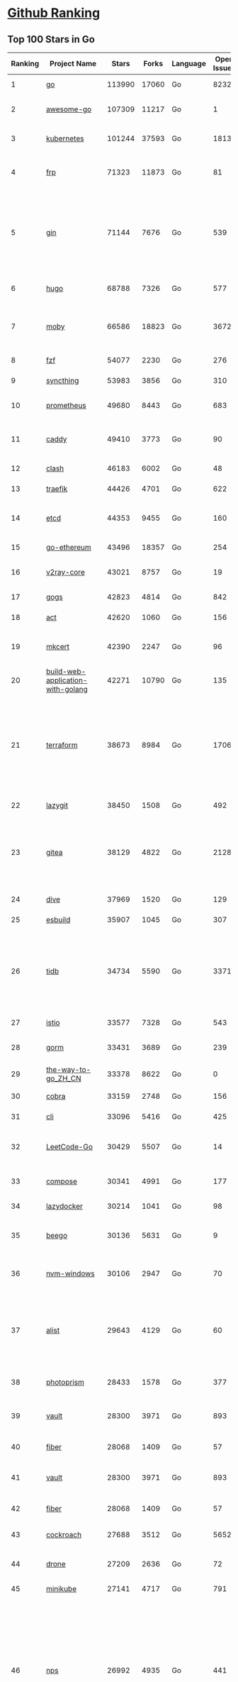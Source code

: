 [Github Ranking](../README.md)
==========

## Top 100 Stars in Go

| Ranking | Project Name | Stars | Forks | Language | Open Issues | Description | Last Commit |
| ------- | ------------ | ----- | ----- | -------- | ----------- | ----------- | ----------- |
| 1 | [go](https://github.com/golang/go) | 113990 | 17060 | Go | 8232 | The Go programming language | 2023-08-31T07:09:48Z |
| 2 | [awesome-go](https://github.com/avelino/awesome-go) | 107309 | 11217 | Go | 1 | A curated list of awesome Go frameworks, libraries and software | 2023-08-30T03:41:10Z |
| 3 | [kubernetes](https://github.com/kubernetes/kubernetes) | 101244 | 37593 | Go | 1813 | Production-Grade Container Scheduling and Management | 2023-08-31T08:59:03Z |
| 4 | [frp](https://github.com/fatedier/frp) | 71323 | 11873 | Go | 81 | A fast reverse proxy to help you expose a local server behind a NAT or firewall to the internet. | 2023-08-31T06:54:40Z |
| 5 | [gin](https://github.com/gin-gonic/gin) | 71144 | 7676 | Go | 539 | Gin is a HTTP web framework written in Go (Golang). It features a Martini-like API with much better performance -- up to 40 times faster. If you need smashing performance, get yourself some Gin. | 2023-08-29T16:26:12Z |
| 6 | [hugo](https://github.com/gohugoio/hugo) | 68788 | 7326 | Go | 577 | The world’s fastest framework for building websites. | 2023-08-31T08:46:35Z |
| 7 | [moby](https://github.com/moby/moby) | 66586 | 18823 | Go | 3672 | Moby Project - a collaborative project for the container ecosystem to assemble container-based systems | 2023-08-31T09:01:45Z |
| 8 | [fzf](https://github.com/junegunn/fzf) | 54077 | 2230 | Go | 276 | :cherry_blossom: A command-line fuzzy finder | 2023-08-30T12:30:24Z |
| 9 | [syncthing](https://github.com/syncthing/syncthing) | 53983 | 3856 | Go | 310 | Open Source Continuous File Synchronization | 2023-08-31T05:22:24Z |
| 10 | [prometheus](https://github.com/prometheus/prometheus) | 49680 | 8443 | Go | 683 | The Prometheus monitoring system and time series database. | 2023-08-31T08:13:11Z |
| 11 | [caddy](https://github.com/caddyserver/caddy) | 49410 | 3773 | Go | 90 | Fast and extensible multi-platform HTTP/1-2-3 web server with automatic HTTPS | 2023-08-29T22:59:44Z |
| 12 | [clash](https://github.com/Dreamacro/clash) | 46183 | 6002 | Go | 48 | A rule-based tunnel in Go. | 2023-08-29T14:43:59Z |
| 13 | [traefik](https://github.com/traefik/traefik) | 44426 | 4701 | Go | 622 | The Cloud Native Application Proxy | 2023-08-28T18:36:52Z |
| 14 | [etcd](https://github.com/etcd-io/etcd) | 44353 | 9455 | Go | 160 | Distributed reliable key-value store for the most critical data of a distributed system | 2023-08-31T03:12:19Z |
| 15 | [go-ethereum](https://github.com/ethereum/go-ethereum) | 43496 | 18357 | Go | 254 | Official Go implementation of the Ethereum protocol | 2023-08-31T08:48:50Z |
| 16 | [v2ray-core](https://github.com/v2ray/v2ray-core) | 43021 | 8757 | Go | 19 | A platform for building proxies to bypass network restrictions. | 2023-08-07T03:53:50Z |
| 17 | [gogs](https://github.com/gogs/gogs) | 42823 | 4814 | Go | 842 | Gogs is a painless self-hosted Git service | 2023-08-25T03:32:48Z |
| 18 | [act](https://github.com/nektos/act) | 42620 | 1060 | Go | 156 | Run your GitHub Actions locally 🚀 | 2023-08-28T02:48:44Z |
| 19 | [mkcert](https://github.com/FiloSottile/mkcert) | 42390 | 2247 | Go | 96 | A simple zero-config tool to make locally trusted development certificates with any names you'd like. | 2023-08-29T08:51:00Z |
| 20 | [build-web-application-with-golang](https://github.com/astaxie/build-web-application-with-golang) | 42271 | 10790 | Go | 135 | A golang ebook intro how to build a web with golang | 2023-08-21T14:20:10Z |
| 21 | [terraform](https://github.com/hashicorp/terraform) | 38673 | 8984 | Go | 1706 | Terraform enables you to safely and predictably create, change, and improve infrastructure. It is a source-available tool that codifies APIs into declarative configuration files that can be shared amongst team members, treated as code, edited, reviewed, and versioned. | 2023-08-31T08:48:08Z |
| 22 | [lazygit](https://github.com/jesseduffield/lazygit) | 38450 | 1508 | Go | 492 | simple terminal UI for git commands | 2023-08-30T20:40:16Z |
| 23 | [gitea](https://github.com/go-gitea/gitea) | 38129 | 4822 | Go | 2128 | Git with a cup of tea! Painless self-hosted all-in-one software development service, including Git hosting, code review, team collaboration, package registry and CI/CD | 2023-08-31T08:44:44Z |
| 24 | [dive](https://github.com/wagoodman/dive) | 37969 | 1520 | Go | 129 | A tool for exploring each layer in a docker image | 2023-08-20T15:41:23Z |
| 25 | [esbuild](https://github.com/evanw/esbuild) | 35907 | 1045 | Go | 307 | An extremely fast bundler for the web | 2023-08-28T10:08:25Z |
| 26 | [tidb](https://github.com/pingcap/tidb) | 34734 | 5590 | Go | 3371 | TiDB is an open-source, cloud-native, distributed, MySQL-Compatible database for elastic scale and real-time analytics. Try AI-powered Chat2Query free at : https://tidbcloud.com/free-trial | 2023-08-31T09:00:20Z |
| 27 | [istio](https://github.com/istio/istio) | 33577 | 7328 | Go | 543 | Connect, secure, control, and observe services. | 2023-08-31T08:44:12Z |
| 28 | [gorm](https://github.com/go-gorm/gorm) | 33431 | 3689 | Go | 239 | The fantastic ORM library for Golang, aims to be developer friendly | 2023-08-29T08:58:21Z |
| 29 | [the-way-to-go_ZH_CN](https://github.com/unknwon/the-way-to-go_ZH_CN) | 33378 | 8622 | Go | 0 | 《The Way to Go》中文译本，中文正式名《Go 入门指南》 | 2023-08-12T01:54:36Z |
| 30 | [cobra](https://github.com/spf13/cobra) | 33159 | 2748 | Go | 156 | A Commander for modern Go CLI interactions | 2023-08-29T14:08:27Z |
| 31 | [cli](https://github.com/cli/cli) | 33096 | 5416 | Go | 425 | GitHub’s official command line tool | 2023-08-31T02:05:54Z |
| 32 | [LeetCode-Go](https://github.com/halfrost/LeetCode-Go) | 30429 | 5507 | Go | 14 | ✅ Solutions to LeetCode by Go, 100% test coverage, runtime beats 100% / LeetCode 题解 | 2023-08-01T14:41:22Z |
| 33 | [compose](https://github.com/docker/compose) | 30341 | 4991 | Go | 177 | Define and run multi-container applications with Docker | 2023-08-31T08:24:17Z |
| 34 | [lazydocker](https://github.com/jesseduffield/lazydocker) | 30214 | 1041 | Go | 98 | The lazier way to manage everything docker | 2023-08-30T13:18:44Z |
| 35 | [beego](https://github.com/beego/beego) | 30136 | 5631 | Go | 9 | beego is an open-source, high-performance web framework for the Go programming language. | 2023-08-30T11:00:39Z |
| 36 | [nvm-windows](https://github.com/coreybutler/nvm-windows) | 30106 | 2947 | Go | 70 | A node.js version management utility for Windows. Ironically written in Go. | 2023-08-17T06:59:00Z |
| 37 | [alist](https://github.com/alist-org/alist) | 29643 | 4129 | Go | 60 | 🗂️A file list/WebDAV program that supports multiple storages, powered by Gin and Solidjs. / 一个支持多存储的文件列表/WebDAV程序，使用 Gin 和 Solidjs。 | 2023-08-31T07:11:02Z |
| 38 | [photoprism](https://github.com/photoprism/photoprism) | 28433 | 1578 | Go | 377 | AI-Powered Photos App for the Decentralized Web 🌈💎✨ | 2023-08-30T14:30:21Z |
| 39 | [vault](https://github.com/hashicorp/vault) | 28300 | 3971 | Go | 893 | A tool for secrets management, encryption as a service, and privileged access management | 2023-08-31T03:32:44Z |
| 40 | [fiber](https://github.com/gofiber/fiber) | 28068 | 1409 | Go | 57 | ⚡️ Express inspired web framework written in Go | 2023-08-30T10:39:57Z |
| 41 | [vault](https://github.com/hashicorp/vault) | 28300 | 3971 | Go | 893 | A tool for secrets management, encryption as a service, and privileged access management | 2023-08-31T03:32:44Z |
| 42 | [fiber](https://github.com/gofiber/fiber) | 28068 | 1409 | Go | 57 | ⚡️ Express inspired web framework written in Go | 2023-08-30T10:39:57Z |
| 43 | [cockroach](https://github.com/cockroachdb/cockroach) | 27688 | 3512 | Go | 5652 | CockroachDB - the open source, cloud-native distributed SQL database. | 2023-08-31T08:58:33Z |
| 44 | [drone](https://github.com/harness/drone) | 27209 | 2636 | Go | 72 | Drone is a Container-Native, Continuous Delivery Platform | 2023-08-21T12:37:13Z |
| 45 | [minikube](https://github.com/kubernetes/minikube) | 27141 | 4717 | Go | 791 | Run Kubernetes locally | 2023-08-31T04:36:33Z |
| 46 | [nps](https://github.com/ehang-io/nps) | 26992 | 4935 | Go | 441 | 一款轻量级、高性能、功能强大的内网穿透代理服务器。支持tcp、udp、socks5、http等几乎所有流量转发，可用来访问内网网站、本地支付接口调试、ssh访问、远程桌面，内网dns解析、内网socks5代理等等……，并带有功能强大的web管理端。a lightweight, high-performance, powerful intranet penetration proxy server, with a powerful web management terminal. | 2023-07-17T03:53:54Z |
| 47 | [consul](https://github.com/hashicorp/consul) | 26855 | 4375 | Go | 1094 | Consul is a distributed, highly available, and data center aware solution to connect and configure applications across dynamic, distributed infrastructure. | 2023-08-31T04:58:48Z |
| 48 | [echo](https://github.com/labstack/echo) | 26457 | 2195 | Go | 51 | High performance, minimalist Go web framework | 2023-08-22T19:50:58Z |
| 49 | [portainer](https://github.com/portainer/portainer) | 26393 | 2234 | Go | 319 | Making Docker and Kubernetes management easy. | 2023-08-31T01:52:50Z |
| 50 | [influxdb](https://github.com/influxdata/influxdb) | 26047 | 3420 | Go | 1744 | Scalable datastore for metrics, events, and real-time analytics | 2023-08-20T02:18:22Z |
| 51 | [pocketbase](https://github.com/pocketbase/pocketbase) | 25530 | 1052 | Go | 41 | Open Source realtime backend in 1 file | 2023-08-30T11:59:11Z |
| 52 | [kit](https://github.com/go-kit/kit) | 25349 | 2444 | Go | 36 | A standard library for microservices. | 2023-08-28T04:31:13Z |
| 53 | [go-zero](https://github.com/zeromicro/go-zero) | 25329 | 3590 | Go | 309 | A cloud-native Go microservices framework with cli tool for productivity. | 2023-08-30T20:04:10Z |
| 54 | [helm](https://github.com/helm/helm) | 24870 | 6853 | Go | 276 | The Kubernetes Package Manager | 2023-08-31T08:52:20Z |
| 55 | [k3s](https://github.com/k3s-io/k3s) | 24302 | 2116 | Go | 93 | Lightweight Kubernetes | 2023-08-30T17:00:31Z |
| 56 | [iris](https://github.com/kataras/iris) | 24289 | 2487 | Go | 87 | The fastest HTTP/2 Go Web Framework. New, modern and easy to learn. Fast development with Code you control. Unbeatable cost-performance ratio :rocket: | 2023-08-25T08:45:58Z |
| 57 | [viper](https://github.com/spf13/viper) | 23863 | 1959 | Go | 375 | Go configuration with fangs | 2023-08-29T17:06:48Z |
| 58 | [nsq](https://github.com/nsqio/nsq) | 23737 | 2885 | Go | 51 | A realtime distributed messaging platform | 2023-07-16T20:11:26Z |
| 59 | [v2ray-core](https://github.com/v2fly/v2ray-core) | 23681 | 3750 | Go | 44 | A platform for building proxies to bypass network restrictions. | 2023-08-31T02:35:34Z |
| 60 | [croc](https://github.com/schollz/croc) | 23429 | 999 | Go | 108 | Easily and securely send things from one computer to another :crocodile: :package: | 2023-08-30T05:15:58Z |
| 61 | [faas](https://github.com/openfaas/faas) | 23428 | 1868 | Go | 31 | OpenFaaS - Serverless Functions Made Simple | 2023-08-28T07:05:30Z |
| 62 | [ngrok](https://github.com/inconshreveable/ngrok) | 23169 | 4317 | Go | 225 | Introspected tunnels to localhost | 2023-07-09T00:44:48Z |
| 63 | [logrus](https://github.com/sirupsen/logrus) | 23167 | 2270 | Go | 4 | Structured, pluggable logging for Go. | 2023-07-21T15:53:03Z |
| 64 | [docker_practice](https://github.com/yeasy/docker_practice) | 22835 | 5587 | Go | 4 | Learn and understand Docker&Container technologies, with real DevOps practice! | 2023-08-18T04:55:29Z |
| 65 | [go-patterns](https://github.com/tmrts/go-patterns) | 22721 | 2100 | Go | 17 | Curated list of Go design patterns, recipes and idioms | 2023-04-30T11:12:57Z |
| 66 | [micro](https://github.com/zyedidia/micro) | 22574 | 1147 | Go | 702 | A modern and intuitive terminal-based text editor | 2023-08-30T18:48:02Z |
| 67 | [milvus](https://github.com/milvus-io/milvus) | 22541 | 2481 | Go | 623 | A cloud-native vector database, storage for next generation AI applications | 2023-08-31T08:56:54Z |
| 68 | [hub](https://github.com/mislav/hub) | 22523 | 2405 | Go | 239 | A command-line tool that makes git easier to use with GitHub. | 2023-07-25T10:30:58Z |
| 69 | [k9s](https://github.com/derailed/k9s) | 22056 | 1412 | Go | 425 | 🐶 Kubernetes CLI To Manage Your Clusters In Style! | 2023-08-30T18:23:56Z |
| 70 | [lux](https://github.com/iawia002/lux) | 21924 | 2556 | Go | 451 | 👾 Fast and simple video download library and CLI tool written in Go | 2023-08-16T05:58:09Z |
| 71 | [dapr](https://github.com/dapr/dapr) | 21798 | 1706 | Go | 370 | Dapr is a portable, event-driven, runtime for building distributed applications across cloud and edge. | 2023-08-31T08:34:56Z |
| 72 | [vegeta](https://github.com/tsenart/vegeta) | 21769 | 1324 | Go | 52 | HTTP load testing tool and library. It's over 9000! | 2023-08-31T07:10:37Z |
| 73 | [rancher](https://github.com/rancher/rancher) | 21480 | 2871 | Go | 2511 | Complete container management platform | 2023-08-31T06:41:34Z |
| 74 | [k6](https://github.com/grafana/k6) | 21352 | 1121 | Go | 438 | A modern load testing tool, using Go and JavaScript - https://k6.io | 2023-08-30T16:08:20Z |
| 75 | [kratos](https://github.com/go-kratos/kratos) | 21265 | 3890 | Go | 96 | Your ultimate Go microservices framework for the cloud-native era. | 2023-08-30T13:14:55Z |
| 76 | [fyne](https://github.com/fyne-io/fyne) | 21194 | 1202 | Go | 543 | Cross platform GUI toolkit in Go inspired by Material Design | 2023-08-30T16:45:44Z |
| 77 | [restic](https://github.com/restic/restic) | 21071 | 1346 | Go | 388 | Fast, secure, efficient backup program | 2023-08-29T07:57:45Z |
| 78 | [delve](https://github.com/go-delve/delve) | 20960 | 2093 | Go | 92 | Delve is a debugger for the Go programming language. | 2023-08-30T17:22:08Z |
| 79 | [go-micro](https://github.com/go-micro/go-micro) | 20783 | 2319 | Go | 78 | A Go microservices framework | 2023-08-07T08:46:20Z |
| 80 | [harbor](https://github.com/goharbor/harbor) | 20733 | 4440 | Go | 540 | An open source trusted cloud native registry project that stores, signs, and scans content. | 2023-08-31T08:38:38Z |
| 81 | [filebrowser](https://github.com/filebrowser/filebrowser) | 20662 | 2463 | Go | 93 | 📂 Web File Browser | 2023-08-31T07:03:13Z |
| 82 | [cli](https://github.com/urfave/cli) | 20643 | 1697 | Go | 37 | A simple, fast, and fun package for building command line apps in Go | 2023-08-21T23:21:03Z |
| 83 | [colly](https://github.com/gocolly/colly) | 20610 | 1638 | Go | 141 | Elegant Scraper and Crawler Framework for Golang | 2023-08-22T17:11:42Z |
| 84 | [testify](https://github.com/stretchr/testify) | 20466 | 1490 | Go | 260 | A toolkit with common assertions and mocks that plays nicely with the standard library | 2023-08-31T02:33:08Z |
| 85 | [learn-go-with-tests](https://github.com/quii/learn-go-with-tests) | 20066 | 2640 | Go | 37 | Learn Go with test-driven development | 2023-08-31T07:43:59Z |
| 86 | [fasthttp](https://github.com/valyala/fasthttp) | 20055 | 1671 | Go | 71 | Fast HTTP package for Go. Tuned for high performance. Zero memory allocations in hot paths. Up to 10x faster than net/http | 2023-08-30T12:13:49Z |
| 87 | [loki](https://github.com/grafana/loki) | 19905 | 2891 | Go | 1008 | Like Prometheus, but for logs. | 2023-08-31T08:26:53Z |
| 88 | [websocket](https://github.com/gorilla/websocket) | 19719 | 3388 | Go | 29 | Package gorilla/websocket is a fast, well-tested and widely used WebSocket implementation for Go. | 2023-08-29T22:10:22Z |
| 89 | [zap](https://github.com/uber-go/zap) | 19595 | 1392 | Go | 99 | Blazing fast, structured, leveled logging in Go. | 2023-08-30T10:34:09Z |
| 90 | [bubbletea](https://github.com/charmbracelet/bubbletea) | 19570 | 616 | Go | 45 | A powerful little TUI framework 🏗 | 2023-08-28T14:07:20Z |
| 91 | [dgraph](https://github.com/dgraph-io/dgraph) | 19557 | 1484 | Go | 204 | The high-performance database for modern applications | 2023-08-31T05:14:39Z |
| 92 | [mux](https://github.com/gorilla/mux) | 19048 | 1801 | Go | 10 | Package gorilla/mux is a powerful HTTP router and URL matcher for building Go web servers with 🦍 | 2023-08-25T01:12:58Z |
| 93 | [podman](https://github.com/containers/podman) | 18921 | 2041 | Go | 423 | Podman: A tool for managing OCI containers and pods. | 2023-08-31T08:57:20Z |
| 94 | [Cloudreve](https://github.com/cloudreve/Cloudreve) | 18807 | 3116 | Go | 204 | 🌩支持多家云存储的云盘系统 (Self-hosted file management and sharing system, supports multiple storage providers) | 2023-08-14T17:29:51Z |
| 95 | [grpc-go](https://github.com/grpc/grpc-go) | 18680 | 4092 | Go | 126 | The Go language implementation of gRPC. HTTP/2 based RPC | 2023-08-31T06:24:39Z |
| 96 | [trivy](https://github.com/aquasecurity/trivy) | 18452 | 1842 | Go | 133 | Find vulnerabilities, misconfigurations, secrets, SBOM in containers, Kubernetes, code repositories, clouds and more | 2023-08-31T08:58:39Z |
| 97 | [AdGuardHome](https://github.com/AdguardTeam/AdGuardHome) | 18342 | 1529 | Go | 871 | Network-wide ads & trackers blocking DNS server | 2023-08-30T16:58:46Z |
| 98 | [jaeger](https://github.com/jaegertracing/jaeger) | 18183 | 2225 | Go | 330 | CNCF Jaeger, a Distributed Tracing Platform | 2023-08-30T04:41:54Z |
| 99 | [seaweedfs](https://github.com/seaweedfs/seaweedfs) | 18160 | 2016 | Go | 205 | SeaweedFS is a fast distributed storage system for blobs, objects, files, and data lake, for billions of files! Blob store has O(1) disk seek, cloud tiering. Filer supports Cloud Drive, cross-DC active-active replication, Kubernetes, POSIX FUSE mount, S3 API, S3 Gateway, Hadoop, WebDAV, encryption, Erasure Coding. | 2023-08-29T15:43:12Z |
| 100 | [gin-vue-admin](https://github.com/flipped-aurora/gin-vue-admin) | 18151 | 5483 | Go | 35 | 基于vite+vue3+gin搭建的开发基础平台（支持TS,JS混用），集成jwt鉴权，权限管理，动态路由，显隐可控组件，分页封装，多点登录拦截，资源权限，上传下载，代码生成器，表单生成器,chatGPT自动查表等开发必备功能。 | 2023-08-31T04:27:28Z |

